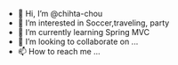 - 👋 Hi, I’m @chihta-chou
- 👀 I’m interested in Soccer,traveling, party
- 🌱 I’m currently learning Spring MVC
- 💞️ I’m looking to collaborate on ...
- 📫 How to reach me ...

<!---
chihta-chou/chihta-chou is a ✨ special ✨ repository because its `README.md` (this file) appears on your GitHub profile.
You can click the Preview link to take a look at your changes.
--->
